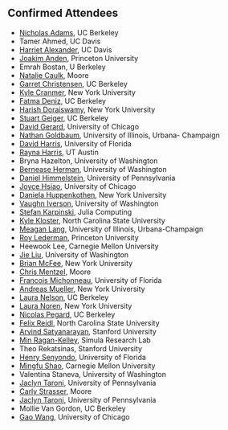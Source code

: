 ## Confirmed Attendees

- [Nicholas Adams](http://bids.berkeley.edu/people/nick-adams), UC Berkeley
- Tamer Ahmed, UC Davis
- [Harriet Alexander](halexand.github.com), UC Davis
- [Joakim Anden](https://web.math.princeton.edu/~janden/), Princeton University
- Emrah Bostan, U Berkeley
- [Natalie Caulk](https://www.moore.org/people-detail?personUrl=caulk), Moore
- [Garret Christensen](http://www.ocf.berkeley.edu/~garret), UC Berkeley
- [Kyle Cranmer](http://theoryandpractice.org), New York University
- [Fatma Deniz](http://fatmanet.com), UC Berkeley
- [Harish Doraiswamy](http://www.harishd.com), New York University
- [Stuart Geiger](http://stuartgeiger.com), UC Berkeley
- [David Gerard](http://home.uchicago.edu/~dcgerard/home.html), University of Chicago
- [Nathan Goldbaum](http://twitter.com/njgoldbaum), University of Illinois, Urbana- Champaign
- [David Harris](github.com/davharris), University of Florida
- [Rayna Harris](http://raynamharris.github.io/), UT Austin
- Bryna Hazelton, University of Washington
- [Bernease Herman](http://berneaseherman.com), University of Washington
- [Daniel Himmelstein](http://dhimmel.com), University of Pennsylvania
- [Joyce Hsiao](http://Jhsiao999.github.io), University of Chicago
- [Daniela Huppenkothen](http://www.huppenkothen.org), New York University
- [Vaughn Iverson](http://armbrustlab.ocean.washington.edu/people/iverson), University of Washington
- [Stefan Karpinski](http://karpinski.org/), Julia Computing
- [Kyle Kloster](http://www4.ncsu.edu/~kakloste/), North Carolina State University
- [Meagan Lang](http://www.meaganlang.com), University of Illinois, Urbana-Champaign
- [Roy Lederman](http://roy.lederman.name), Princeton University
- Heewook Lee, Carnegie Mellon University
- [Jie Liu](http://pages.cs.wisc.edu/~jieliu/), University of Washington
- [Brian McFee](https://bmcfee.github.io), New York University
- [Chris Mentzel](https://www.moore.org/people-detail?personUrl=chrism), Moore
- [Francois Michonneau](http://francoismichonneau.net), University of Florida
- [Andreas Mueller](http://amueller.io), New York University
- [Laura Nelson](http://www.lauraknelson.com), UC Berkeley
- [Laura Noren](twitter.com/digitalFlaneuse), New York University
- [Nicolas Pegard](http://www.nicolaspegard.com), UC Berkeley
- [Felix Reidl](http://tcs.rwth-aachen.de/~reidl/), North Carolina State University
- [Arvind Satyanarayan](http://arvindsatya.com), Stanford University
- [Min Ragan-Kelley](https://github.com/minrk), Simula Research Lab
- Theo Rekatsinas, Stanford University
- [Henry Senyondo](http://weecology.org/user/30), University of Florida
- [Mingfu Shao](http://lcbb.epfl.ch/people/shao), Carnegie Mellon University
- Valentina Staneva, University of Washington
- [Jaclyn Taroni](), University of Pennsylvania
- [Carly Strasser](http://carlystrasser.net), Moore
- [Jaclyn Taroni](www.jaclyn-taroni.com), University of Pennsylvania
- Mollie Van Gordon, UC Berkeley
- [Gao Wang](http://home.uchicago.edu/gaow), University of Chicago

<!--

not registered
- [Dino Bellugi](http://dinob.scripts.mit.edu/dinob/ www.esdlberkeley.com/), UC Berkeley
- Tamer Mansour, UC Davis
- Brett Naul, UC Berkeley
- [Ce Zhang](http://cs.stanford.edu/people/czhang/), Stanford University

-->
